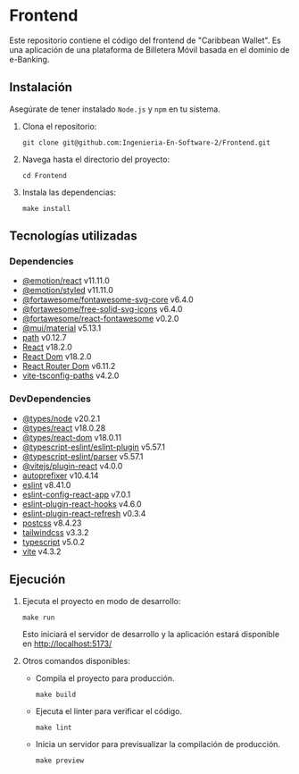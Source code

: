 # Frontend

Este repositorio contiene el código del frontend de "Caribbean Wallet". Es una aplicación de una plataforma de Billetera Móvil
basada en el dominio de e-Banking.

## Instalación

Asegúrate de tener instalado ```Node.js``` y ```npm``` en tu sistema.

1. Clona el repositorio:

    ```shell
    git clone git@github.com:Ingenieria-En-Software-2/Frontend.git
    ```

2. Navega hasta el directorio del proyecto:

    ```shell
    cd Frontend
    ```

3. Instala las dependencias:

    ```shell
    make install
    ```

## Tecnologías utilizadas

### Dependencies

- [@emotion/react](https://www.npmjs.com/package/@emotion/react) v11.11.0
- [@emotion/styled](https://www.npmjs.com/package/@emotion/styled) v11.11.0
- [@fortawesome/fontawesome-svg-core](https://www.npmjs.com/package/@fortawesome/fontawesome-svg-core) v6.4.0
- [@fortawesome/free-solid-svg-icons](https://www.npmjs.com/package/@fortawesome/free-solid-svg-icons) v6.4.0
- [@fortawesome/react-fontawesome](https://www.npmjs.com/package/@fortawesome/react-fontawesome) v0.2.0
- [@mui/material](https://mui.com/) v5.13.1
- [path](https://www.npmjs.com/package/path) v0.12.7
- [React](https://reactjs.org/) v18.2.0
- [React Dom](https://reactjs.org/docs/react-dom.html) v18.2.0
- [React Router Dom](https://reactrouter.com/en/main) v6.11.2
- [vite-tsconfig-paths](https://www.npmjs.com/package/vite-tsconfig-paths) v4.2.0

### DevDependencies

- [@types/node](https://www.npmjs.com/package/@types/node) v20.2.1
- [@types/react](https://www.npmjs.com/package/@types/react) v18.0.28
- [@types/react-dom](https://www.npmjs.com/package/@types/react-dom) v18.0.11
- [@typescript-eslint/eslint-plugin](https://www.npmjs.com/package/@typescript-eslint/eslint-plugin) v5.57.1
- [@typescript-eslint/parser](https://www.npmjs.com/package/@typescript-eslint/parser) v5.57.1
- [@vitejs/plugin-react](https://www.npmjs.com/package/@vitejs/plugin-react) v4.0.0
- [autoprefixer](https://www.npmjs.com/package/autoprefixer) v10.4.14
- [eslint](https://eslint.org/) v8.41.0
- [eslint-config-react-app](https://www.npmjs.com/package/eslint-config-react-app) v7.0.1
- [eslint-plugin-react-hooks](https://www.npmjs.com/package/eslint-plugin-react-hooks) v4.6.0
- [eslint-plugin-react-refresh](https://www.npmjs.com/package/eslint-plugin-react-refresh) v0.3.4
- [postcss](https://www.npmjs.com/package/postcss) v8.4.23
- [tailwindcss](https://tailwindcss.com/) v3.3.2
- [typescript](https://www.typescriptlang.org/) v5.0.2
- [vite](https://vitejs.dev/) v4.3.2

## Ejecución

1. Ejecuta el proyecto en modo de desarrollo:

    ```shell
    make run
    ```

    Esto iniciará el servidor de desarrollo y la aplicación estará disponible en [http://localhost:5173/](http://localhost:5173/)

2. Otros comandos disponibles:

    - Compila el proyecto para producción.
  
        ```shell
        make build
        ```

    - Ejecuta el linter para verificar el código.

        ```shell
        make lint
        ```

    - Inicia un servidor para previsualizar la compilación de producción.

        ```shell
        make preview
        ```
